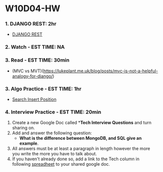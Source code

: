 # W10D04-HW

### 1. DJANGO REST: 2hr
- [DJANGO REST](https://git.generalassemb.ly/SEIR-224/W10D04-HW/blob/master/DJANGO-REST-HW.MD)

### 2. Watch - EST TIME: NA

### 3. Read - EST TIME: 30min
- (MVC vs MVT)(https://lukeplant.me.uk/blog/posts/mvc-is-not-a-helpful-analogy-for-django/)
### 3. Algo Practice - EST TIME: 1hr
- [Search Insert Position](https://git.generalassemb.ly/SEIR-224/W10D04-HW/blob/master/ALGO.MD)


### 4.  Interview Practice - EST TIME: 20min
1. Create a new Google Doc called ***Tech Interview Questions** and turn sharing on.
2. Add and answer the following question: 
   - **What is the difference between MongoDB, and SQL give an example**.
3. All answers must be at least a paragraph in length however the more you write the more you have to talk about.
4. If you haven't already done so, add a link to the Tech column in following [spreadheet](https://docs.google.com/spreadsheets/d/1S9-poFULhpext3xjNmuU1g-raZGKkFrODEACrIRFLi0/edit#gid=0) to your shared google doc.
